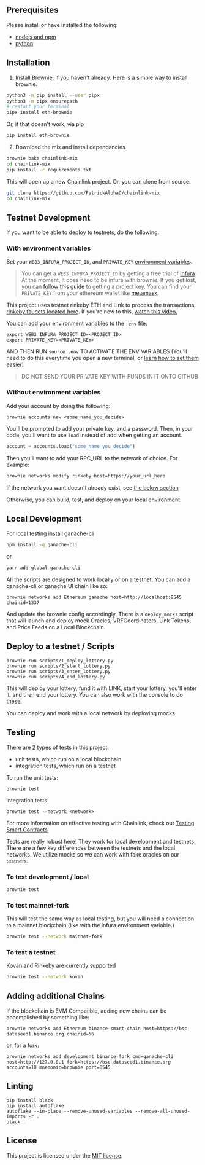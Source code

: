 
## Prerequisites

Please install or have installed the following:

- [nodejs and npm](https://nodejs.org/en/download/)
- [python](https://www.python.org/downloads/)
## Installation

1. [Install Brownie](https://eth-brownie.readthedocs.io/en/stable/install.html), if you haven't already. Here is a simple way to install brownie.


```bash
python3 -m pip install --user pipx
python3 -m pipx ensurepath
# restart your terminal
pipx install eth-brownie
```
Or, if that doesn't work, via pip
```bash
pip install eth-brownie
```

2. Download the mix and install dependancies. 

```bash
brownie bake chainlink-mix
cd chainlink-mix
pip install -r requirements.txt
```

This will open up a new Chainlink project. Or, you can clone from source:

```bash
git clone https://github.com/PatrickAlphaC/chainlink-mix
cd chainlink-mix 
```

## Testnet Development
If you want to be able to deploy to testnets, do the following. 

### With environment variables

Set your `WEB3_INFURA_PROJECT_ID`, and `PRIVATE_KEY` [environment variables](https://www.twilio.com/blog/2017/01/how-to-set-environment-variables.html). 

> You can get a `WEB3_INFURA_PROJECT_ID` by getting a free trial of [Infura](https://infura.io/).
At the moment, it does need to be infura with brownie. If you get lost, you can [follow this guide](https://ethereumico.io/knowledge-base/infura-api-key-guide/) to getting a project key. You can find your `PRIVATE_KEY` from your ethereum wallet like [metamask](https://metamask.io/). 

This project uses testnet rinkeby ETH and Link to process the transactions. [rinkeby faucets located here](https://docs.chain.link/docs/link-token-contracts#rinkeby). If you're new to this, [watch this video.](https://www.youtube.com/watch?v=P7FX_1PePX0)

You can add your environment variables to the `.env` file:

```
export WEB3_INFURA_PROJECT_ID=<PROJECT_ID>
export PRIVATE_KEY=<PRIVATE_KEY>
```

AND THEN RUN `source .env` TO ACTIVATE THE ENV VARIABLES
(You'll need to do this everytime you open a new terminal, or [learn how to set them easier](https://www.twilio.com/blog/2017/01/how-to-set-environment-variables.html))

> DO NOT SEND YOUR PRIVATE KEY WITH FUNDS IN IT ONTO GITHUB

### Without environment variables

Add your account by doing the following:
```
brownie accounts new <some_name_you_decide>
```
You'll be prompted to add your private key, and a password. 
Then, in your code, you'll want to use `load` instead of add when getting an account.
```python
account = accounts.load("some_name_you_decide")
```
Then you'll want to add your RPC_URL to the network of choice. For example:
```bash
brownie networks modify rinkeby host=https://your_url_here
```
If the network you want doesn't already exist, see [the below section](#adding-additional-chains)

Otherwise, you can build, test, and deploy on your local environment. 

## Local Development

For local testing [install ganache-cli](https://www.npmjs.com/package/ganache-cli)
```bash
npm install -g ganache-cli
```
or
```bash
yarn add global ganache-cli
```

All the scripts are designed to work locally or on a testnet. You can add a ganache-cli or ganache UI chain like so: 
```
brownie networks add Ethereum ganache host=http://localhost:8545 chainid=1337
```
And update the brownie config accordingly. There is a `deploy_mocks` script that will launch and deploy mock Oracles, VRFCoordinators, Link Tokens, and Price Feeds on a Local Blockchain. 


## Deploy to a testnet / Scripts

```
brownie run scripts/1_deploy_lottery.py
brownie run scripts/2_start_lottery.py
brownie run scripts/3_enter_lottery.py
brownie run scripts/4_end_lottery.py
```
This will deploy your lottery, fund it with LINK, start your lottery, you'll enter it, and then end your lottery. You can also work with the console to do these. 

You can deploy and work with a local network by deploying mocks. 
## Testing

There are 2 types of tests in this project. 

- unit tests, which run on a local blockchain.
- integration tests, which run on a testnet

To run the unit tests:
```
brownie test
```
integration tests:
```
brownie test --network <network>
```

For more information on effective testing with Chainlink, check out [Testing Smart Contracts](https://blog.chain.link/testing-chainlink-smart-contracts/)

Tests are really robust here! They work for local development and testnets. There are a few key differences between the testnets and the local networks. We utilize mocks so we can work with fake oracles on our testnets. 

### To test development / local
```bash
brownie test
```
### To test mainnet-fork
This will test the same way as local testing, but you will need a connection to a mainnet blockchain (like with the infura environment variable.)
```bash
brownie test --network mainnet-fork
```
### To test a testnet
Kovan and Rinkeby are currently supported
```bash
brownie test --network kovan
```

## Adding additional Chains

If the blockchain is EVM Compatible, adding new chains can be accomplished by something like:

```
brownie networks add Ethereum binance-smart-chain host=https://bsc-dataseed1.binance.org chainid=56
```
or, for a fork: 

```
brownie networks add development binance-fork cmd=ganache-cli host=http://127.0.0.1 fork=https://bsc-dataseed1.binance.org accounts=10 mnemonic=brownie port=8545
```

## Linting

```
pip install black 
pip install autoflake
autoflake --in-place --remove-unused-variables --remove-all-unused-imports -r .
black .
```


## License

This project is licensed under the [MIT license](LICENSE).
